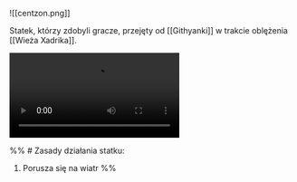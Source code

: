 
![[centzon.png]]


Statek, którzy zdobyli gracze, przejęty od [[Githyanki]] w trakcie oblężenia [[Wieża Xadrika]]. 


![|700x24](https://public.kostasz.pl/rpg/shadowdark/centzon-totochtin_ergo-proxy.mp4)


%% # Zasady działania statku:

1. Porusza się na wiatr %%